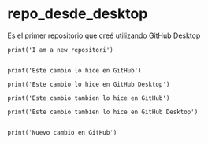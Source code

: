 # repo_desde_desktop
 Es el primer repositorio que creé utilizando GitHub Desktop

```Py
print('I am a new repositori')


print('Este cambio lo hice en GitHub')

print('Este cambio lo hice en GitHub Desktop')

print('Este cambio tambien lo hice en GitHub')

print('Este cambio tambien lo hice en GitHub Desktop')


print('Nuevo cambio en GitHub')

```

